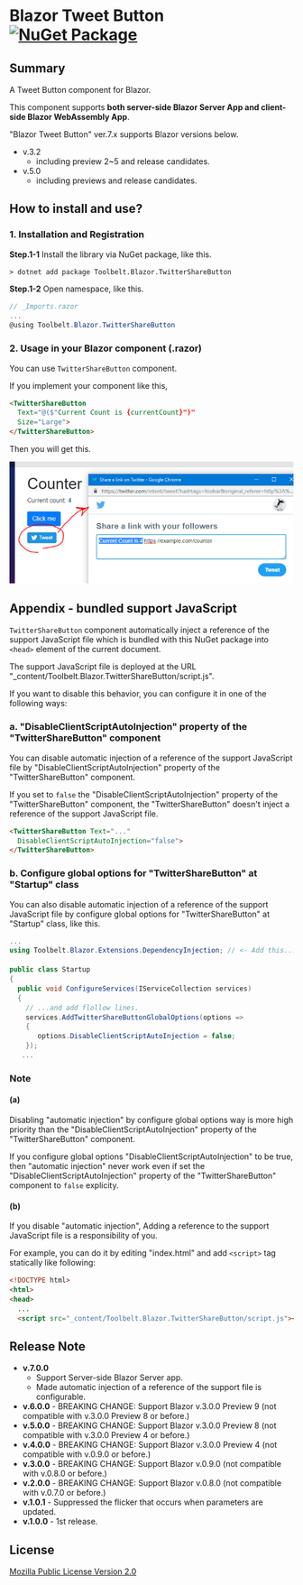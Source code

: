 # Blazor Tweet Button [![NuGet Package](https://img.shields.io/nuget/v/Toolbelt.Blazor.TwitterShareButton.svg)](https://www.nuget.org/packages/Toolbelt.Blazor.TwitterShareButton/)

## Summary

A Tweet Button component for Blazor.

This component supports **both server-side Blazor Server App and client-side Blazor WebAssembly App**.

"Blazor Tweet Button" ver.7.x supports Blazor versions below.

- v.3.2 
    - including preview 2~5 and release candidates.
- v.5.0 
    - including previews and release candidates.

## How to install and use?

### 1. Installation and Registration

**Step.1-1** Install the library via NuGet package, like this.

```shell
> dotnet add package Toolbelt.Blazor.TwitterShareButton
```

**Step.1-2** Open namespace, like this.

```csharp
// _Imports.razor
...
@using Toolbelt.Blazor.TwitterShareButton
```

### 2. Usage in your Blazor component (.razor)

You can use `TwitterShareButton` component.

If you implement your component like this,

```html
<TwitterShareButton 
  Text="@($"Current Count is {currentCount}")"
  Size="Large">
</TwitterShareButton>
```

Then you will get this.

![fig.1](https://raw.githubusercontent.com/jsakamoto/Toolbelt.Blazor.TwitterShareButton/master/.assets/fig1.png)

## Appendix - bundled support JavaScript

`TwitterShareButton` component automatically inject a reference of the support JavaScript file which is bundled with this NuGet package into `<head>` element of the current document.

The support JavaScript file is deployed at the URL "_content/Toolbelt.Blazor.TwitterShareButton/script.js".

If you want to disable this behavior, you can configure it in one of the following ways:

### a. "DisableClientScriptAutoInjection" property of the "TwitterShareButton" component

You can disable automatic injection of a reference of the support JavaScript file by "DisableClientScriptAutoInjection" property of the "TwitterShareButton" component.

If you set to `false` the "DisableClientScriptAutoInjection" property of the "TwitterShareButton" component, the "TwitterShareButton" doesn't inject a reference of the support JavaScript file.

```html
<TwitterShareButton Text="..."
  DisableClientScriptAutoInjection="false">
</TwitterShareButton>
```

### b. Configure global options for "TwitterShareButton" at "Startup" class

You can also disable automatic injection of a reference of the support JavaScript file by configure global options for "TwitterShareButton" at "Startup" class, like this.

```csharp
...
using Toolbelt.Blazor.Extensions.DependencyInjection; // <- Add this...

public class Startup
{
  public void ConfigureServices(IServiceCollection services)
  {
    // ...and add flollow lines.
    services.AddTwitterShareButtonGlobalOptions(options =>
    {
       options.DisableClientScriptAutoInjection = false;
    });
   ...
```

### Note

#### (a)

Disabling "automatic injection" by configure global options way is more high priority than the "DisableClientScriptAutoInjection" property of the "TwitterShareButton" component.

If you configure global options "DisableClientScriptAutoInjection" to be true, then "automatic injection" never work even if set the "DisableClientScriptAutoInjection" property of the "TwitterShareButton" component to `false` explicity.

#### (b)

If you disable "automatic injection", Adding a reference to the support JavaScript file is a responsibility of you.

For example, you can do it by editing "index.html" and add `<script>` tag statically like following:

```html
<!DOCTYPE html>
<html>
<head>
  ...
  <script src="_content/Toolbelt.Blazor.TwitterShareButton/script.js"></script>
```

## Release Note

- **v.7.0.0**
  - Support Server-side Blazor Server app.
  - Made automatic injection of a reference of the support file is configurable.
- **v.6.0.0** - BREAKING CHANGE: Support Blazor v.3.0.0 Preview 9 (not compatible with v.3.0.0 Preview 8 or before.)
- **v.5.0.0** - BREAKING CHANGE: Support Blazor v.3.0.0 Preview 8 (not compatible with v.3.0.0 Preview 4 or before.)
- **v.4.0.0** - BREAKING CHANGE: Support Blazor v.3.0.0 Preview 4 (not compatible with v.0.9.0 or before.)
- **v.3.0.0** - BREAKING CHANGE: Support Blazor v.0.9.0 (not compatible with v.0.8.0 or before.)
- **v.2.0.0** - BREAKING CHANGE: Support Blazor v.0.8.0 (not compatible with v.0.7.0 or before.)
- **v.1.0.1** - Suppressed the flicker that occurs when parameters are updated.
- **v.1.0.0** - 1st release.


## License

[Mozilla Public License Version 2.0](https://github.com/jsakamoto/Toolbelt.Blazor.TwitterShareButton/blob/master/LICENSE)